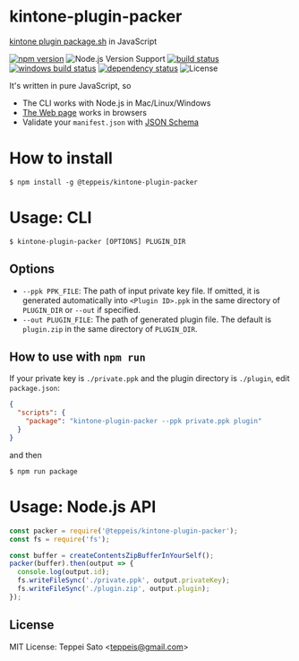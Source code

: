 kintone-plugin-packer
====

[kintone plugin package.sh](https://github.com/kintone/plugin-sdk) in JavaScript

[![npm version][npm-image]][npm-url]
![Node.js Version Support][node-version]
[![build status][circleci-image]][circleci-url]
[![windows build status][appveyor-image]][appveyor-url]
[![dependency status][deps-image]][deps-url]
![License][license]

It's written in pure JavaScript, so

- The CLI works with Node.js in Mac/Linux/Windows
- [The Web page](https://teppeis.github.io/kintone-plugin-packer/) works in browsers
- Validate your `manifest.json` with [JSON Schema](https://github.com/teppeis/kintone-plugin-manifest-validator)

# How to install

```console
$ npm install -g @teppeis/kintone-plugin-packer
```

# Usage: CLI

```console
$ kintone-plugin-packer [OPTIONS] PLUGIN_DIR
```

## Options

- `--ppk PPK_FILE`: The path of input private key file. If omitted, it is generated automatically into `<Plugin ID>.ppk` in the same directory of `PLUGIN_DIR` or `--out` if specified.
- `--out PLUGIN_FILE`: The path of generated plugin file. The default is `plugin.zip` in the same directory of `PLUGIN_DIR`.


## How to use with `npm run`

If your private key is `./private.ppk` and the plugin directory is `./plugin`, edit `package.json`:

```json
{
  "scripts": {
    "package": "kintone-plugin-packer --ppk private.ppk plugin"
  }
}
```

and then

```console
$ npm run package
```

# Usage: Node.js API

```js
const packer = require('@teppeis/kintone-plugin-packer');
const fs = require('fs');

const buffer = createContentsZipBufferInYourSelf();
packer(buffer).then(output => {
  console.log(output.id);
  fs.writeFileSync('./private.ppk', output.privateKey);
  fs.writeFileSync('./plugin.zip', output.plugin);
});
```

## License

MIT License: Teppei Sato &lt;teppeis@gmail.com&gt;

[npm-image]: https://img.shields.io/npm/v/@teppeis/kintone-plugin-packer.svg
[npm-url]: https://npmjs.org/package/@teppeis/kintone-plugin-packer
[npm-downloads-image]: https://img.shields.io/npm/dm/@teppeis/kintone-plugin-packer.svg
[travis-image]: https://img.shields.io/travis/teppeis/kintone-plugin-packer/master.svg
[travis-url]: https://travis-ci.org/teppeis/kintone-plugin-packer
[circleci-image]: https://circleci.com/gh/teppeis/kintone-plugin-packer.svg?style=svg
[circleci-url]: https://circleci.com/gh/teppeis/kintone-plugin-packer
[appveyor-image]: https://ci.appveyor.com/api/projects/status/5fv4fdrnt4wj7evy?svg=true
[appveyor-url]: https://ci.appveyor.com/project/teppeis/kintone-plugin-packer/branch/master
[deps-image]: https://img.shields.io/david/teppeis/kintone-plugin-packer.svg
[deps-url]: https://david-dm.org/teppeis/kintone-plugin-packer
[node-version]: https://img.shields.io/badge/Node.js%20support-v4,v6,v7-brightgreen.svg
[coverage-image]: https://img.shields.io/coveralls/teppeis/kintone-plugin-packer/master.svg
[coverage-url]: https://coveralls.io/github/teppeis/kintone-plugin-packer?branch=master
[license]: https://img.shields.io/npm/l/@teppeis/kintone-plugin-packer.svg
